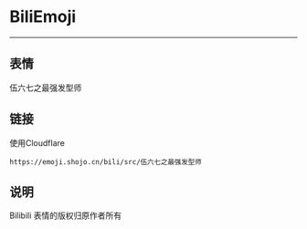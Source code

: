 # BiliEmoji
---
## 表情
伍六七之最强发型师
## 链接
使用Cloudflare
```
https://emoji.shojo.cn/bili/src/伍六七之最强发型师
```
## 说明
Bilibili 表情的版权归原作者所有

